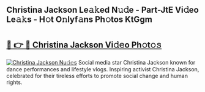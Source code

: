 ## Christina Jackson Le𝚊𝚔ed N𝚞𝚍e - Part-JtE Vi𝚍eo Le𝚊𝚔s - H𝚘t O𝚗lyf𝚊ns Ph𝚘tos KtGgm

# <h2><a href="http://hf5cttc.feru.top/?c=Christina+Jackson">🔗 👉 🔴 Christina Jackson Vi𝚍𝚎o Ph𝚘t𝚘𝚜</a></h2>

[![Christina Jackson Nu𝚍𝚎s](https://i.imgur.com/0TWrTi3.gif)](http://hf5cttc.feru.top/?c=Christina+Jackson)
Social media star Christina Jackson known for dance performances and lifestyle vlogs. Inspiring activist Christina Jackson, celebrated for their tireless efforts to promote social change and human rights. 
